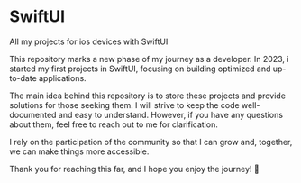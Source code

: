 # SwiftUI
All my projects for ios devices with SwiftUI

This repository marks a new phase of my journey as a developer. In 2023, i started my first projects in SwiftUI, focusing on building optimized and up-to-date applications.

The main idea behind this repository is to store these projects and provide solutions for those seeking them. I will strive to keep the code well-documented and easy to understand. However, if you have any questions about them, feel free to reach out to me for clarification.

I rely on the participation of the community so that I can grow and, together, we can make things more accessible.

Thank you for reaching this far, and I hope you enjoy the journey! 🚀
